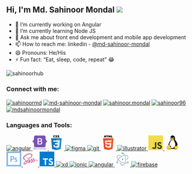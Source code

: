 ## Hi, I'm Md. Sahinoor Mondal  <img src="https://raw.githubusercontent.com/MartinHeinz/MartinHeinz/master/wave.gif" width="30px">


<!-- ![](https://komarev.com/ghpvc/?username=SahinoorHUB&color=brightgreen&style=plastic&label=Views) -->

- 🔭 I’m currently working on Angular
- 🌱 I’m currently learning Node JS
- 💬 Ask me about front end development and mobile app development
- 📫 How to reach me: linkedin - [@md-sahinoor-mondal](https://www.linkedin.com/in/md-sahinoor-mondal/)
- 😄 Pronouns: He/His
- ⚡ Fun fact: “Eat, sleep, code, repeat” 😂

<!-- Actual text -->
<!-- You can find me on [![Twitter][1.1]][1], [![github][6.1]][2] -->
<!-- Icons -->
<!-- [1.1]: http://i.imgur.com/wWzX9uB.png  -->
<!-- [6.1]: http://i.imgur.com/9I6NRUm.png -->
<!-- Links to your social media accounts -->
<!-- [1]: https://twitter.com/SahinoorMd -->
<!-- [2]: https://github.com/SahinoorHUB -->
<p align="left"> <img src="https://komarev.com/ghpvc/?username=sahinoorhub&label=Profile%20views&color=0e75b6&style=flat" alt="sahinoorhub" /> </p>

<!-- <p align="left"> <a href="https://github.com/ryo-ma/github-profile-trophy"><img src="https://github-profile-trophy.vercel.app/?username=sahinoorhub" alt="sahinoorhub" /></a> </p> -->

<!-- <p align="left"> <a href="https://twitter.com/sahinoormd" target="blank"><img src="https://img.shields.io/twitter/follow/sahinoormd?logo=twitter&style=for-the-badge" alt="sahinoormd" /></a> </p> -->

<h3 align="left">Connect with me:</h3>
<p align="left">
<a href="https://twitter.com/sahinoormd" target="blank"><img align="center" src="https://raw.githubusercontent.com/rahuldkjain/github-profile-readme-generator/master/src/images/icons/Social/twitter.svg" alt="sahinoormd" height="30" width="40" /></a>
<a href="https://linkedin.com/in/md-sahinoor-mondal" target="blank"><img align="center" src="https://raw.githubusercontent.com/rahuldkjain/github-profile-readme-generator/master/src/images/icons/Social/linked-in-alt.svg" alt="md-sahinoor-mondal" height="30" width="40" /></a>
<a href="https://fb.com/sahinoor.mondal" target="blank"><img align="center" src="https://raw.githubusercontent.com/rahuldkjain/github-profile-readme-generator/master/src/images/icons/Social/facebook.svg" alt="sahinoor.mondal" height="30" width="40" /></a>
<a href="https://instagram.com/sahinoor96" target="blank"><img align="center" src="https://raw.githubusercontent.com/rahuldkjain/github-profile-readme-generator/master/src/images/icons/Social/instagram.svg" alt="sahinoor96" height="30" width="40" /></a>
<a href="https://www.behance.net/mdsahinoormondal" target="blank"><img align="center" src="https://raw.githubusercontent.com/rahuldkjain/github-profile-readme-generator/master/src/images/icons/Social/behance.svg" alt="mdsahinoormondal" height="30" width="40" /></a>
<!-- <a href="https://www.youtube.com/c/noorhub" target="blank"><img align="center" src="https://raw.githubusercontent.com/rahuldkjain/github-profile-readme-generator/master/src/images/icons/Social/youtube.svg" alt="noorhub" height="30" width="40" /></a> -->
</p>

<h3 align="left">Languages and Tools:</h3>
<p align="left"> <a href="https://angular.io" target="_blank"> <img src="https://angular.io/assets/images/logos/angular/angular.svg" alt="angular" width="40" height="40"/> </a> <a href="https://getbootstrap.com" target="_blank"> <img src="https://raw.githubusercontent.com/devicons/devicon/master/icons/bootstrap/bootstrap-plain-wordmark.svg" alt="bootstrap" width="40" height="40"/> </a> <a href="https://www.w3schools.com/css/" target="_blank"> <img src="https://raw.githubusercontent.com/devicons/devicon/master/icons/css3/css3-original-wordmark.svg" alt="css3" width="40" height="40"/> </a> <a href="https://www.figma.com/" target="_blank"> <img src="https://www.vectorlogo.zone/logos/figma/figma-icon.svg" alt="figma" width="40" height="40"/> </a> <a href="https://git-scm.com/" target="_blank"> <img src="https://www.vectorlogo.zone/logos/git-scm/git-scm-icon.svg" alt="git" width="40" height="40"/> </a> <a href="https://www.w3.org/html/" target="_blank"> <img src="https://raw.githubusercontent.com/devicons/devicon/master/icons/html5/html5-original-wordmark.svg" alt="html5" width="40" height="40"/> </a> <a href="https://www.adobe.com/in/products/illustrator.html" target="_blank"> <img src="https://www.vectorlogo.zone/logos/adobe_illustrator/adobe_illustrator-icon.svg" alt="illustrator" width="40" height="40"/> </a> <a href="https://developer.mozilla.org/en-US/docs/Web/JavaScript" target="_blank"> <img src="https://raw.githubusercontent.com/devicons/devicon/master/icons/javascript/javascript-original.svg" alt="javascript" width="40" height="40"/> </a> <a href="https://www.linux.org/" target="_blank"> <img src="https://raw.githubusercontent.com/devicons/devicon/master/icons/linux/linux-original.svg" alt="linux" width="40" height="40"/> </a> <a href="https://www.photoshop.com/en" target="_blank"> <img src="https://raw.githubusercontent.com/devicons/devicon/master/icons/photoshop/photoshop-line.svg" alt="photoshop" width="40" height="40"/> </a> <a href="https://sass-lang.com" target="_blank"> <img src="https://raw.githubusercontent.com/devicons/devicon/master/icons/sass/sass-original.svg" alt="sass" width="40" height="40"/> </a> <a href="https://www.typescriptlang.org/" target="_blank"> <img src="https://raw.githubusercontent.com/devicons/devicon/master/icons/typescript/typescript-original.svg" alt="typescript" width="40" height="40"/> </a> <a href="https://www.adobe.com/products/xd.html" target="_blank"> <img src="https://cdn.worldvectorlogo.com/logos/adobe-xd.svg" alt="xd" width="40" height="40"/> </a> 
<a href="https://ionicframework.com" target="_blank" rel="noreferrer"> <img src="https://upload.wikimedia.org/wikipedia/commons/d/d1/Ionic_Logo.svg" alt="ionic" width="40" height="40"/> </a> <a href="https://angular.io" target="_blank" rel="noreferrer"> <img src="https://angular.io/assets/images/logos/angular/angular.svg" alt="angular" width="40" height="40"/> </a> <a href="https://www.electronjs.org" target="_blank" rel="noreferrer"> <img src="https://raw.githubusercontent.com/devicons/devicon/master/icons/electron/electron-original.svg" alt="electron" width="40" height="40"/> </a> <a href="https://firebase.google.com/" target="_blank" rel="noreferrer"> <img src="https://www.vectorlogo.zone/logos/firebase/firebase-icon.svg" alt="firebase" width="40" height="40"/> </a>    </p>

<!-- <p><img align="left" src="https://github-readme-stats.vercel.app/api/top-langs?username=sahinoorhub&show_icons=true&locale=en&layout=compact" alt="sahinoorhub" /></p> -->

<!-- <p>&nbsp;<img align="center" src="https://github-readme-stats.vercel.app/api?username=sahinoorhub&show_icons=true&locale=en" alt="sahinoorhub" /></p> -->

<!-- <p><img align="center" src="https://github-readme-streak-stats.herokuapp.com/?user=sahinoorhub&" alt="sahinoorhub" /></p> -->

